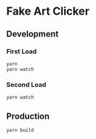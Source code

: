 # Fake Art Clicker

## Development

### First Load
```
yarn
yarn watch
```

### Second Load
```
yarn watch
```

## Production
```
yarn build
```
